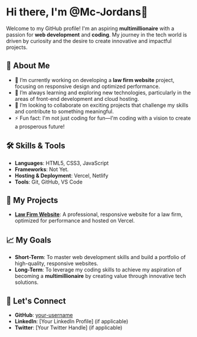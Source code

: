 # Hi there, I'm @Mc-Jordans👋

Welcome to my GitHub profile! I'm an aspiring **multimillionaire** with a passion for **web development** and **coding**. My journey in the tech world is driven by curiosity and the desire to create innovative and impactful projects.

## 🌟 About Me

- 🔭 I’m currently working on developing a **law firm website** project, focusing on responsive design and optimized performance.
- 🌱 I’m always learning and exploring new technologies, particularly in the areas of front-end development and cloud hosting.
- 👯 I’m looking to collaborate on exciting projects that challenge my skills and contribute to something meaningful.
- ⚡ Fun fact: I'm not just coding for fun—I'm coding with a vision to create a prosperous future!

## 🛠️ Skills & Tools

- **Languages**: HTML5, CSS3, JavaScript
- **Frameworks**: Not Yet.
- **Hosting & Deployment**: Vercel, Netlify
- **Tools**: Git, GitHub, VS Code

## 🚀 My Projects

- **[Law Firm Website](https://github.com/Mc-Jordans/law-firm-website)**: A professional, responsive website for a law firm, optimized for performance and hosted on Vercel.

## 📈 My Goals

- **Short-Term**: To master web development skills and build a portfolio of high-quality, responsive websites.
- **Long-Term**: To leverage my coding skills to achieve my aspiration of becoming a **multimillionaire** by creating value through innovative tech solutions.

## 💬 Let's Connect

- **GitHub**: [your-username](https://github.com/your-username)
- **LinkedIn**: [Your LinkedIn Profile] (if applicable)
- **Twitter**: [Your Twitter Handle] (if applicable)
